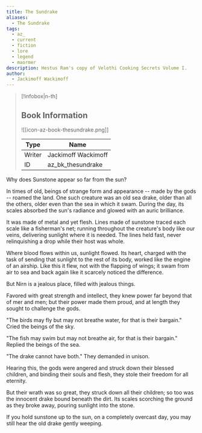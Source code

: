 ```yaml
---
title: The Sundrake
aliases:
  - The Sundrake
tags:
  - az_
  - current
  - fiction
  - lore
  - legend
  - maormer
description: Hestus Ram's copy of Velothi Cooking Secrets Volume I.
author:
  - Jackimoff Wackimoff
---
```

> [!infobox|n-th]
> 
> ## Book Information
> 
> ![[icon-az-book-thesundrake.png]]
> 
> | Type | Name |
> | --- | --- |
> | Writer | Jackimoff Wackimoff |
> | ID | az_bk_thesundrake |

Why does Sunstone appear so far from the sun?

In times of old, beings of strange form and appearance -- made by the gods -- roamed the land. One such creature was an old sea drake, older than all the others, older even than the sea in which it swam. During the day, its scales absorbed the sun's radiance and glowed with an auric brilliance.

It was made of metal and yet flesh. Lines made of sunstone traced each scale like a fisherman's net; running throughout the creature's body like our veins, delivering sunlight where it is needed. The lines held fast, never relinquishing a drop while their host was whole.

Where blood flows within us, sunlight flowed. Its heart, charged with the task of sending that sunlight to the rest of its body, worked like the engine of an airship. Like this it flew, not with the flapping of wings; it swam from air to sea and back again like it scarcely noticed the difference.

But Nirn is a jealous place, filled with jealous things.

Favored with great strength and intellect, they knew power far beyond that of mer and men; but their power made them proud, and at length they sought to challenge the gods.

"The birds may fly but may not breathe water, for that is their bargain." Cried the beings of the sky.

"The fish may swim but may not breathe air, for that is their bargain." Replied the beings of the sea.

"The drake cannot have both." They demanded in unison.

Hearing this, the gods were angered and struck down their blessed children, and binding their souls and flesh, they stole their freedom for all eternity.

But their wrath was so great, they struck down all their children; so too was the innocent drake bound beneath the dirt. Its scales scorching the ground as they broke away, pouring sunlight into the stone.

If you hold sunstone up to the sun, on a completely overcast day, you may still hear the old drake gently weeping.